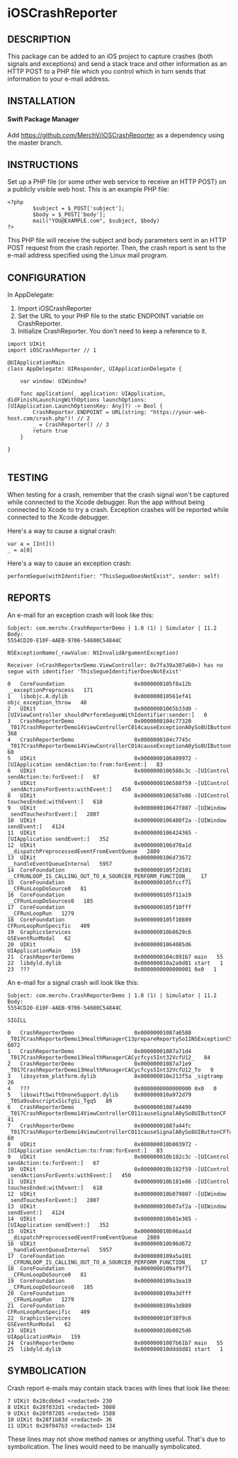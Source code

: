 # iOSCrashReporter

## DESCRIPTION

This package can be added to an iOS project to capture crashes (both signals and exceptions) and send a stack trace and other information as an HTTP POST to a PHP file which you control which in turn sends that information to your e-mail address.

## INSTALLATION
#### Swift Package Manager
Add https://github.com/MerchV/iOSCrashReporter as a dependency using the master branch.


## INSTRUCTIONS

Set up a PHP file (or some other web service to receive an HTTP POST) on a publicly visible web host. This is an example PHP file:

```
<?php
        $subject = $_POST['subject'];
        $body = $_POST['body'];
        mail("YOU@EXAMPLE.com", $subject, $body)
?>
```

This PHP file will receive the subject and body parameters sent in an HTTP POST request from the crash reporter. Then, the crash report is sent to the e-mail address specified using the Linux mail program. 


## CONFIGURATION

In AppDelegate:
1. Import iOSCrashReporter
2. Set the URL to your PHP file to the static ENDPOINT variable on CrashReporter.
3. Initialize CrashReporter. You don't need to keep a reference to it.


```
import UIKit
import iOSCrashReporter // 1

@UIApplicationMain
class AppDelegate: UIResponder, UIApplicationDelegate {

    var window: UIWindow?

    func application(_ application: UIApplication, didFinishLaunchingWithOptions launchOptions: [UIApplication.LaunchOptionsKey: Any]?) -> Bool {
        CrashReporter.ENDPOINT = URL(string: "https://your-web-host.com/crash.php")! // 2
        _ = CrashReporter() // 3
        return true
    }

}


```


## TESTING
When testing for a crash, remember that the crash signal won't be captured while connected to the Xcode debugger. Run the app without being connected to Xcode to try a crash. Exception crashes will be reported while connected to the Xcode debugger.

Here's a way to cause a signal crash:
```
var a = [Int]()
_ = a[0]
```
        
Here's a way to cause an exception crash:
```
performSegue(withIdentifier: "ThisSegueDoesNotExist", sender: self)
```


## REPORTS

An e-mail for an exception crash will look like this:

```
Subject: com.merchv.CrashReporterDemo | 1.0 (1) | Simulator | 11.2
Body:
5554CD20-E10F-4AEB-9706-54600C54844C

NSExceptionName(_rawValue: NSInvalidArgumentException)

Receiver (<CrashReporterDemo.ViewController: 0x7fa39a307a60>) has no segue with identifier 'ThisSegueIdentifierDoesNotExist'

0   CoreFoundation                      0x0000000105f8a12b __exceptionPreprocess   171
1   libobjc.A.dylib                     0x000000010561ef41 objc_exception_throw   48
2   UIKit                               0x00000001065b33d0 -[UIViewController shouldPerformSegueWithIdentifier:sender:]   0
3   CrashReporterDemo                   0x0000000104c77320 _T017CrashReporterDemo14ViewControllerC014causeExceptionA0ySo8UIButtonCF   368
4   CrashReporterDemo                   0x0000000104c7745c _T017CrashReporterDemo14ViewControllerC014causeExceptionA0ySo8UIButtonCFTo   60
5   UIKit                               0x0000000106409972 -[UIApplication sendAction:to:from:forEvent:]   83
6   UIKit                               0x0000000106588c3c -[UIControl sendAction:to:forEvent:]   67
7   UIKit                               0x0000000106588f59 -[UIControl _sendActionsForEvents:withEvent:]   450
8   UIKit                               0x0000000106587e86 -[UIControl touchesEnded:withEvent:]   618
9   UIKit                               0x000000010647f807 -[UIWindow _sendTouchesForEvent:]   2807
10  UIKit                               0x0000000106480f2a -[UIWindow sendEvent:]   4124
11  UIKit                               0x0000000106424365 -[UIApplication sendEvent:]   352
12  UIKit                               0x0000000106d70a1d __dispatchPreprocessedEventFromEventQueue   2809
13  UIKit                               0x0000000106d73672 __handleEventQueueInternal   5957
14  CoreFoundation                      0x0000000105f2d101 __CFRUNLOOP_IS_CALLING_OUT_TO_A_SOURCE0_PERFORM_FUNCTION__   17
15  CoreFoundation                      0x0000000105fccf71 __CFRunLoopDoSource0   81
16  CoreFoundation                      0x0000000105f11a19 __CFRunLoopDoSources0   185
17  CoreFoundation                      0x0000000105f10fff __CFRunLoopRun   1279
18  CoreFoundation                      0x0000000105f10889 CFRunLoopRunSpecific   409
19  GraphicsServices                    0x000000010b8629c6 GSEventRunModal   62
20  UIKit                               0x00000001064085d6 UIApplicationMain   159
21  CrashReporterDemo                   0x0000000104c891b7 main   55
22  libdyld.dylib                       0x000000010a2a9d81 start   1
23  ???                                 0x0000000000000001 0x0   1
```

An e-mail for a signal crash will look like this:

```
Subject: com.merchv.CrashReporterDemo | 1.0 (1) | Simulator | 11.2
Body:
5554CD20-E10F-4AEB-9706-54600C54844C

SIGILL

0   CrashReporterDemo                   0x00000001087a6588 _T017CrashReporterDemo13HealthManagerC13prepareReportySo11NSExceptionCSg9exception_SSSg6signaltFZ   6072
1   CrashReporterDemo                   0x00000001087a71d4 _T017CrashReporterDemo13HealthManagerCACycfcys5Int32VcfU12_   84
2   CrashReporterDemo                   0x00000001087a71e9 _T017CrashReporterDemo13HealthManagerCACycfcys5Int32VcfU12_To   9
3   libsystem_platform.dylib            0x000000010e213f5a _sigtramp   26
4   ???                                 0x0000000000000000 0x0   0
5   libswiftSwiftOnoneSupport.dylib     0x000000010a972d79 _T0Sa9subscriptxSicfgSi_Tgq5   89
6   CrashReporterDemo                   0x00000001087a4499 _T017CrashReporterDemo14ViewControllerC011causeSignalA0ySo8UIButtonCF   41
7   CrashReporterDemo                   0x00000001087a44fc _T017CrashReporterDemo14ViewControllerC011causeSignalA0ySo8UIButtonCFTo   60
8   UIKit                               0x000000010b003972 -[UIApplication sendAction:to:from:forEvent:]   83
9   UIKit                               0x000000010b182c3c -[UIControl sendAction:to:forEvent:]   67
10  UIKit                               0x000000010b182f59 -[UIControl _sendActionsForEvents:withEvent:]   450
11  UIKit                               0x000000010b181e86 -[UIControl touchesEnded:withEvent:]   618
12  UIKit                               0x000000010b079807 -[UIWindow _sendTouchesForEvent:]   2807
13  UIKit                               0x000000010b07af2a -[UIWindow sendEvent:]   4124
14  UIKit                               0x000000010b01e365 -[UIApplication sendEvent:]   352
15  UIKit                               0x000000010b96aa1d __dispatchPreprocessedEventFromEventQueue   2809
16  UIKit                               0x000000010b96d672 __handleEventQueueInternal   5957
17  CoreFoundation                      0x0000000109a5a101 __CFRUNLOOP_IS_CALLING_OUT_TO_A_SOURCE0_PERFORM_FUNCTION__   17
18  CoreFoundation                      0x0000000109af9f71 __CFRunLoopDoSource0   81
19  CoreFoundation                      0x0000000109a3ea19 __CFRunLoopDoSources0   185
20  CoreFoundation                      0x0000000109a3dfff __CFRunLoopRun   1279
21  CoreFoundation                      0x0000000109a3d889 CFRunLoopRunSpecific   409
22  GraphicsServices                    0x000000010f38f9c6 GSEventRunModal   62
23  UIKit                               0x000000010b0025d6 UIApplicationMain   159
24  CrashReporterDemo                   0x00000001087b61b7 main   55
25  libdyld.dylib                       0x000000010ddddd81 start   1
```

## SYMBOLICATION

Crash report e-mails may contain stack traces with lines that look like these:

```
7 UIKit 0x28cdb6e3 <redacted> 230
8 UIKit 0x28f032d1 <redacted> 3080
9 UIKit 0x28f07285 <redacted> 1588
10 UIKit 0x28f1b83d <redacted> 36
11 UIKit 0x28f047b3 <redacted> 134
```

These lines may not show method names or anything useful. That's due to symbolication. The lines would need to be manually symbolicated. 
